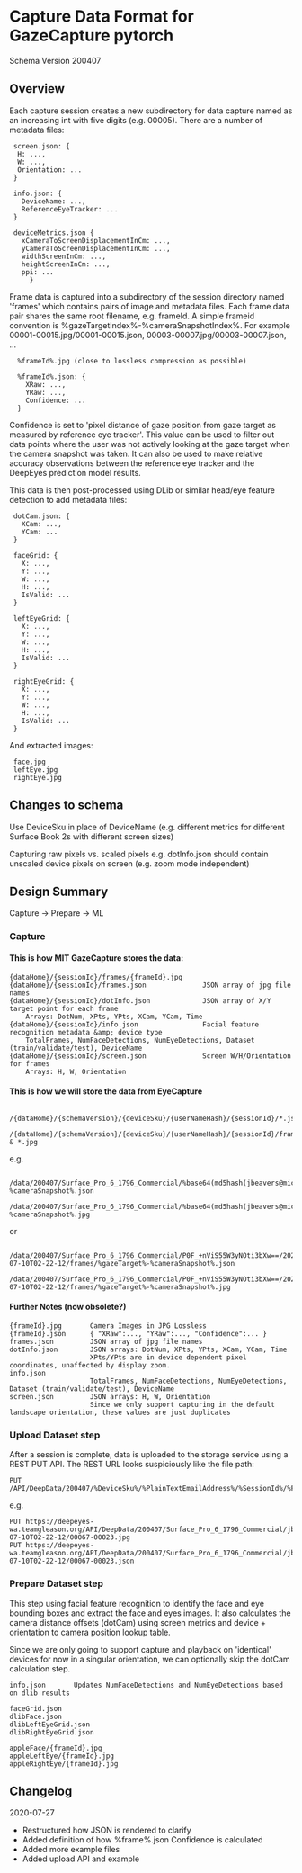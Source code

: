 # Capture Data Format for GazeCapture pytorch

Schema Version 200407

## Overview

Each capture session creates a new subdirectory for data capture named as an increasing int with five digits (e.g. 00005).  There are a number of metadata files:

```
 screen.json: {
  H: ...,
  W: ...,
  Orientation: ...
 }
 
 info.json: {
   DeviceName: ...,
   ReferenceEyeTracker: ...
 }

 deviceMetrics.json {
   xCameraToScreenDisplacementInCm: ...,
   yCameraToScreenDisplacementInCm: ...,
   widthScreenInCm: ...,
   heightScreenInCm: ...,
   ppi: ...
     }
```

Frame data is captured into a subdirectory of the session directory named 'frames' which contains pairs of image and metadata files.
Each frame data pair shares the same root filename, e.g. frameId.  A simple frameid convention is %gazeTargetIndex%-%cameraSnapshotIndex%.
For example 00001-00015.jpg/00001-00015.json, 00003-00007.jpg/00003-00007.json, ...

```
  %frameId%.jpg (close to lossless compression as possible)
  
  %frameId%.json: {
    XRaw: ...,
    YRaw: ...,
    Confidence: ...
  }
```

Confidence is set to 'pixel distance of gaze position from gaze target as measured by reference eye tracker'.
This value can be used to filter out data points where the user was not actively looking at the gaze target when the camera snapshot was taken.
It can also be used to make relative accuracy observations between the reference eye tracker and the DeepEyes prediction model results.


This data is then post-processed using DLib or similar head/eye feature detection to add metadata files:

```
 dotCam.json: {
   XCam: ...,
   YCam: ...
 }
 
 faceGrid: {
   X: ...,
   Y: ...,
   W: ...,
   H: ...,
   IsValid: ...
 }
 
 leftEyeGrid: {
   X: ...,
   Y: ...,
   W: ...,
   H: ...,
   IsValid: ...
 }
 
 rightEyeGrid: {
   X: ...,
   Y: ...,
   W: ...,
   H: ...,
   IsValid: ...
 }
```
And extracted images:

```
 face.jpg
 leftEye.jpg
 rightEye.jpg
```

## Changes to schema

Use DeviceSku in place of DeviceName (e.g. different metrics for different Surface Book 2s with different screen sizes)

Capturing raw pixels vs. scaled pixels
    e.g. dotInfo.json should contain unscaled device pixels on screen (e.g. zoom mode independent)

## Design Summary

Capture -> Prepare -> ML

### Capture

#### This is how MIT GazeCapture stores the data:

```
{dataHome}/{sessionId}/frames/{frameId}.jpg
{dataHome}/{sessionId}/frames.json              JSON array of jpg file names
{dataHome}/{sessionId}/dotInfo.json             JSON array of X/Y target point for each frame
    Arrays: DotNum, XPts, YPts, XCam, YCam, Time
{dataHome}/{sessionId}/info.json                Facial feature recognition metadata &amp; device type
    TotalFrames, NumFaceDetections, NumEyeDetections, Dataset (train/validate/test), DeviceName
{dataHome}/{sessionId}/screen.json              Screen W/H/Orientation for frames
    Arrays: H, W, Orientation
```

#### This is how we will store the data from EyeCapture

```
    /{dataHome}/{schemaVersion}/{deviceSku}/{userNameHash}/{sessionId}/*.json
    /{dataHome}/{schemaVersion}/{deviceSku}/{userNameHash}/{sessionId}/frames/*.json & *.jpg
```

e.g.

```
    /data/200407/Surface_Pro_6_1796_Commercial/%base64(md5hash(jbeavers@microsoft.com))%/%sessionId%/frames/%gazeTarget%-%cameraSnapshot%.json
    /data/200407/Surface_Pro_6_1796_Commercial/%base64(md5hash(jbeavers@microsoft.com))%/%sessionId%/frames/%gazeTarget%-%cameraSnapshot%.jpg
``` 
or
```
    /data/200407/Surface_Pro_6_1796_Commercial/P0F_+nViS55W3yNOti3bXw==/2020-07-10T02-22-12/frames/%gazeTarget%-%cameraSnapshot%.json
    /data/200407/Surface_Pro_6_1796_Commercial/P0F_+nViS55W3yNOti3bXw==/2020-07-10T02-22-12/frames/%gazeTarget%-%cameraSnapshot%.jpg
```

#### Further Notes (now obsolete?)
```
{frameId}.jpg       Camera Images in JPG Lossless
{frameId}.json      { "XRaw":..., "YRaw":..., "Confidence":... }
frames.json         JSON array of jpg file names
dotInfo.json        JSON arrays: DotNum, XPts, YPts, XCam, YCam, Time
                    XPts/YPts are in device dependent pixel coordinates, unaffected by display zoom.
info.json
                    TotalFrames, NumFaceDetections, NumEyeDetections, Dataset (train/validate/test), DeviceName
screen.json         JSON arrays: H, W, Orientation
                    Since we only support capturing in the default landscape orientation, these values are just duplicates
```

### Upload Dataset step

After a session is complete, data is uploaded to the storage service using a REST PUT API.  The REST URL looks suspiciously like the file path:

```
PUT /API/DeepData/200407/%DeviceSku%/%PlainTextEmailAddress%/%SessionId%/%FrameId%/%FileName%
```
e.g.

```
PUT https://deepeyes-wa.teamgleason.org/API/DeepData/200407/Surface_Pro_6_1796_Commercial/jbeavers%40microsoft.com/2020-07-10T02-22-12/00067-00023.jpg
PUT https://deepeyes-wa.teamgleason.org/API/DeepData/200407/Surface_Pro_6_1796_Commercial/jbeavers%40microsoft.com/2020-07-10T02-22-12/00067-00023.json
```

### Prepare Dataset step

This step using facial feature recognition to identify the face and eye bounding boxes and extract the face and eyes images.  It also calculates the camera distance offsets (dotCam) using screen metrics and device + orientation to camera position lookup table.

Since we are only going to support capture and playback on 'identical' devices for now in a singular orientation, we can optionally skip the dotCam calculation step.

```
info.json       Updates NumFaceDetections and NumEyeDetections based on dlib results

faceGrid.json
dlibFace.json
dlibLeftEyeGrid.json
dlibRightEyeGrid.json

appleFace/{frameId}.jpg
appleLeftEye/{frameId}.jpg
appleRightEye/{frameId}.jpg
```

## Changelog

2020-07-27

* Restructured how JSON is rendered to clarify
* Added definition of how %frame%.json Confidence is calculated
* Added more example files
* Added upload API and example
